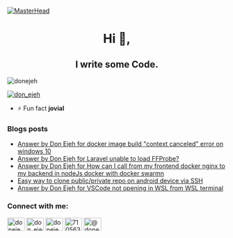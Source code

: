 [![MasterHead](https://raw.githubusercontent.com/PolarBearGG/PolarBearGG/master/web-developer.gif)](https://donejeh.xyz)
<h1 align="center">Hi 👋,</h1>
<h2 align="center"> I write some Code.</h2>
<p align="left"> <img src="https://komarev.com/ghpvc/?username=donejeh&label=Profile%20views&color=0e75b6&style=flat" alt="donejeh" /> </p>

<p align="left"> <a href="https://twitter.com/don_ejeh" target="blank"><img src="https://img.shields.io/twitter/follow/don_ejeh?logo=twitter&style=for-the-badge" alt="don_ejeh" /></a> </p>


- ⚡ Fun fact **jovial**

### Blogs posts
<!-- BLOG-POST-LIST:START -->
- [Answer by Don Ejeh for docker image build &quot;context canceled&quot; error on windows 10](https://stackoverflow.com/questions/65245078/docker-image-build-context-canceled-error-on-windows-10/77769118#77769118)
- [Answer by Don Ejeh for Laravel unable to load FFProbe?](https://stackoverflow.com/questions/29916963/laravel-unable-to-load-ffprobe/77202197#77202197)
- [Answer by Don Ejeh for How can I call from my frontend docker nginx to my backend in nodeJs docker with docker swarmn](https://stackoverflow.com/questions/63437916/how-can-i-call-from-my-frontend-docker-nginx-to-my-backend-in-nodejs-docker-with/77166787#77166787)
- [Easy way to clone public/private repo on android device via SSH](https://dev.to/donejeh/easy-way-to-clone-publicprivate-repo-on-android-device-via-ssh-3mh7)
- [Answer by Don Ejeh for VSCode not opening in WSL from WSL terminal](https://stackoverflow.com/questions/75929012/vscode-not-opening-in-wsl-from-wsl-terminal/76514219#76514219)
<!-- BLOG-POST-LIST:END -->

<h3 align="left">Connect with me:</h3>
<p align="left">
<a href="https://dev.to/donejeh" target="blank"><img align="center" src="https://raw.githubusercontent.com/rahuldkjain/github-profile-readme-generator/master/src/images/icons/Social/devto.svg" alt="donejeh" height="30" width="40" /></a>
<a href="https://twitter.com/don_ejeh" target="blank"><img align="center" src="https://raw.githubusercontent.com/rahuldkjain/github-profile-readme-generator/master/src/images/icons/Social/twitter.svg" alt="don_ejeh" height="30" width="40" /></a>
<a href="https://linkedin.com/in/donejeh" target="blank"><img align="center" src="https://raw.githubusercontent.com/rahuldkjain/github-profile-readme-generator/master/src/images/icons/Social/linked-in-alt.svg" alt="donejeh" height="30" width="40" /></a>
<a href="https://stackoverflow.com/users/7105635" target="blank"><img align="center" src="https://raw.githubusercontent.com/rahuldkjain/github-profile-readme-generator/master/src/images/icons/Social/stack-overflow.svg" alt="7105635" height="30" width="40" /></a>
<a href="https://medium.com/@donejeh" target="blank"><img align="center" src="https://raw.githubusercontent.com/rahuldkjain/github-profile-readme-generator/master/src/images/icons/Social/medium.svg" alt="@donejeh" height="30" width="40" /></a>
</p>

